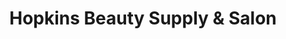 ---
title: "Hopkins Beauty Supply & Salon"
url: /baltimore/hopkins-beauty-supply-and-salon/
shop: beauty
---